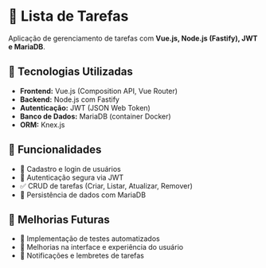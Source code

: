 # 📌 Lista de Tarefas

Aplicação de gerenciamento de tarefas com **Vue.js, Node.js (Fastify), JWT e MariaDB**.

## 🚀 Tecnologias Utilizadas

- **Frontend:** Vue.js (Composition API, Vue Router)
- **Backend:** Node.js com Fastify
- **Autenticação:** JWT (JSON Web Token)
- **Banco de Dados:** MariaDB (container Docker)
- **ORM:** Knex.js

## 🔹 Funcionalidades

- 📌 Cadastro e login de usuários
- 🔑 Autenticação segura via JWT
- ✅ CRUD de tarefas (Criar, Listar, Atualizar, Remover)
- 📂 Persistência de dados com MariaDB

## 🎯 Melhorias Futuras

- 🚀 Implementação de testes automatizados
- 🎨 Melhorias na interface e experiência do usuário
- 🔔 Notificações e lembretes de tarefas